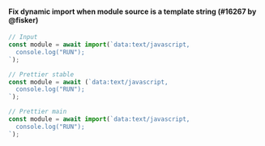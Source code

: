 #### Fix dynamic import when module source is a template string (#16267 by @fisker)

<!-- prettier-ignore -->
```jsx
// Input
const module = await import(`data:text/javascript,
  console.log("RUN");
`);

// Prettier stable
const module = await (`data:text/javascript,
  console.log("RUN");
`);

// Prettier main
const module = await import(`data:text/javascript,
  console.log("RUN");
`);
```
